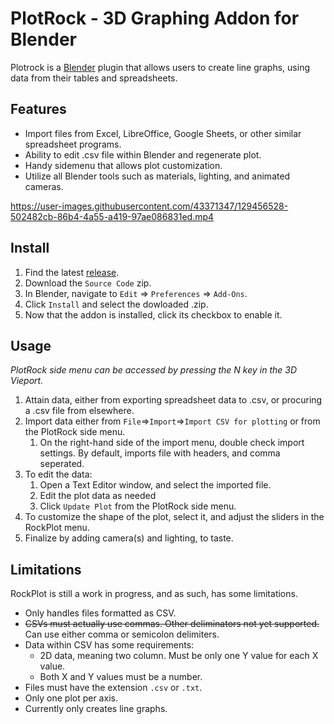 # PlotRock - 3D Graphing Addon for Blender

Plotrock is a [Blender](http://www.blender.org) plugin that allows users to create line graphs,
using data from their tables and spreadsheets.

## Features
* Import files from Excel, LibreOffice, Google Sheets, or other similar spreadsheet programs.
* Ability to edit .csv file within Blender and regenerate plot.
* Handy sidemenu that allows plot customization.
* Utilize all Blender tools such as materials, lighting, and animated cameras.

https://user-images.githubusercontent.com/43371347/129456528-502482cb-86b4-4a55-a419-97ae086831ed.mp4


## Install
1. Find the latest [release](https://github.com/theTaikun/plotrock/releases).
2. Download the `Source Code` zip.
3. In Blender, navigate to `Edit` => `Preferences` => `Add-Ons`.
4. Click `Install` and select the dowloaded .zip.
5. Now that the addon is installed, click its checkbox to enable it.

## Usage
_PlotRock side menu can be accessed by pressing the N key in the 3D Vieport._

1. Attain data, either from exporting spreadsheet data to .csv, or procuring a .csv file from elsewhere.
2. Import data either from `File`=>`Import`=>`Import CSV for plotting` or from the PlotRock side menu.
    1. On the right-hand side of the import menu, double check import settings. By default, imports file with headers, and comma seperated.
3. To edit the data:
    1. Open a Text Editor window, and select the imported file.
    2. Edit the plot data as needed
    3. Click `Update Plot` from the PlotRock side menu.
4. To customize the shape of the plot, select it, and adjust the sliders in the RockPlot menu.
5. Finalize by adding camera(s) and lighting, to taste.

## Limitations
RockPlot is still a work in progress,
and as such,
has some limitations.

* Only handles files formatted as CSV.
* ~~CSVs must actually use commas. Other deliminators not yet supported.~~ Can use either comma or semicolon delimiters.
* Data within CSV has some requirements:
    * 2D data, meaning two column. Must be only one Y value for each X value.
    * Both X and Y values must be a number.
* Files must have the extension `.csv` or `.txt`.
* Only one plot per axis.
* Currently only creates line graphs.
